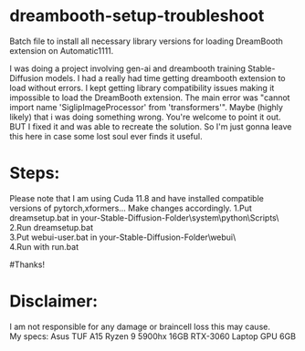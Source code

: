 # dreambooth-setup-troubleshoot
Batch file to install all necessary library versions for loading DreamBooth extension on Automatic1111.

I was doing a project involving gen-ai and dreambooth training Stable-Diffusion models. I had a really had time getting dreambooth extension to load without errors. I kept getting library compatibility issues making it impossible to load the DreamBooth extension. The main error was "cannot import name 'SiglipImageProcessor' from 'transformers'". Maybe (highly likely) that i was doing something wrong. You're welcome to point it out. BUT I fixed it and was able to recreate the solution. So I'm just gonna leave this here in case some lost soul ever finds it useful.

# Steps:

Please note that I am using Cuda 11.8 and have installed compatible versions of pytorch,xformers... Make changes accordingly.
1.Put dreamsetup.bat in your-Stable-Diffusion-Folder\system\python\Scripts\ <br />
2.Run dreamsetup.bat <br />
3.Put webui-user.bat in your-Stable-Diffusion-Folder\webui\ <br />
4.Run with run.bat <br />

#Thanks!

# Disclaimer:
I am not responsible for any damage or braincell loss this may cause. <br />
My specs: Asus TUF A15 Ryzen 9 5900hx 16GB RTX-3060 Laptop GPU 6GB <br />

